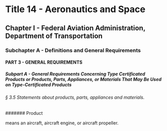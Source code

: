 
# Title 14 - Aeronautics and Space
## Chapter I - Federal Aviation Administration, Department of Transportation
### Subchapter A - Definitions and General Requirements
#### PART 3 - GENERAL REQUIREMENTS
##### Subpart A - General Requirements Concerning Type Certificated Products or Products, Parts, Appliances, or Materials That May Be Used on Type-Certificated Products
###### § 3.5 Statements about products, parts, appliances and materials.
####### Product

means an aircraft, aircraft engine, or aircraft propeller.
